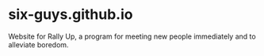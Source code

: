 # six-guys.github.io
Website for Rally Up, a program for meeting new people immediately and to alleviate boredom.
